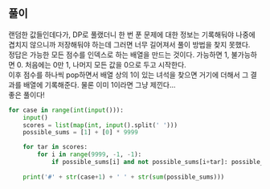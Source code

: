 ## 풀이

랜덤한 값들인데다가, DP로 풀랬더니 한 번 푼 문제에 대한 정보는 기록해둬야 나중에 겹치지 않으니까 저장해둬야 하는데 그러면 너무 길어져서 풀이 방법을 찾지 못했다.  
정답은 가능한 모든 점수를 인덱스로 하는 배열을 만드는 것이다. 가능하면 1, 불가능하면 0. 처음에는 0만 1, 나머지 모든 값을 0으로 두고 시작한다.  
이후 점수를 하나씩 pop하면서 배열 상의 1이 있는 녀석을 찾으면 거기에 더해서 그 결과를 배열에 기록해준다. 물론 이미 1이라면 그냥 제낀다...  
좋은 풀이다!

```python
for case in range(int(input())):
    input()
    scores = list(map(int, input().split(' ')))
    possible_sums = [1] + [0] * 9999

    for tar in scores:
        for i in range(9999, -1, -1):
            if possible_sums[i] and not possible_sums[i+tar]: possible_sums[i+tar] = 1
    
    print('#' + str(case+1) + ' ' + str(sum(possible_sums)))
```
